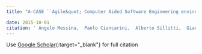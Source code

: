 ```yaml
---
title: "A-CASE ``Agile&quot; Computer Aided Software Engineering environment"

date: 2015-10-01
citation: ' Angelo Messina,  Paolo Ciancarini,  Alberto Sillitti,  Giancarlo Succi, &quot;A-CASE ``Agile&amp;quot; Computer Aided Software Engineering environment.&quot;, 2015.'
---
```

Use [Google Scholar](https://scholar.google.com/scholar?q=A+CASE+``Agile&quot;+Computer+Aided+Software+Engineering+environment){:target="_blank"} for full citation